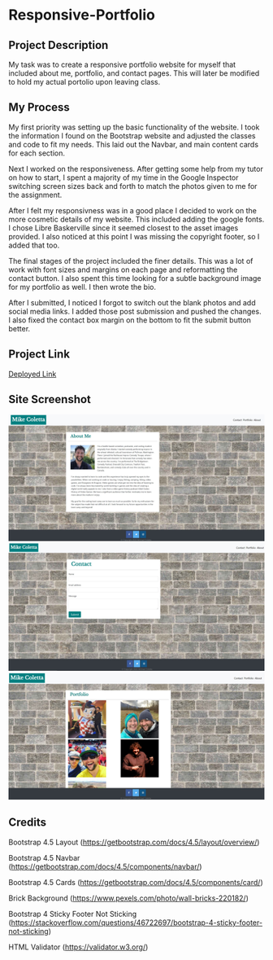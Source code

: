 # Responsive-Portfolio

## Project Description

My task was to create a responsive portfolio website for myself that included about me, portfolio, and contact pages. This will later be modified to hold my actual portolio upon leaving class.

## My Process

My first priority was setting up the basic functionality of the website. I took the information I found on the Bootstrap website and adjusted the classes and code to fit my needs. This laid out the Navbar, and main content cards for each section.

Next I worked on the responsiveness. After getting some help from my tutor on how to start, I spent a majority of my time in the Google Inspector switching screen sizes back and forth to match the photos given to me for the assignment.

After I felt my responsivness was in a good place I decided to work on the more cosmetic details of my website. This included adding the google fonts. I chose Libre Baskerville since it seemed closest to the asset images provided. I also noticed at this point I was missing the copyright footer, so I added that too. 

The final stages of the project included the finer details. This was a lot of work with font sizes and margins on each page and reformatting the contact button. I also spent this time looking for a subtle background image for my portfolio as well. I then wrote the bio.

After I submitted, I noticed I forgot to switch out the blank photos and add social media links. I added those post submission and pushed the changes. I also fixed the contact box margin on the bottom to fit the submit button better.

## Project Link
[Deployed Link](https://mikecoletta.github.io/Responsive-Portfolio/)

## Site Screenshot

![Screenshot 1](Screenshot1.JPG)
![Screenshot 1](Screenshot2.JPG)
![Screenshot 1](Screenshot3.JPG)


## Credits

Bootstrap 4.5 Layout (https://getbootstrap.com/docs/4.5/layout/overview/)

Bootstrap 4.5 Navbar (https://getbootstrap.com/docs/4.5/components/navbar/)

Bootstrap 4.5 Cards (https://getbootstrap.com/docs/4.5/components/card/)

Brick Background (https://www.pexels.com/photo/wall-bricks-220182/)

Bootstrap 4 Sticky Footer Not Sticking (https://stackoverflow.com/questions/46722697/bootstrap-4-sticky-footer-not-sticking)

HTML Validator (https://validator.w3.org/)